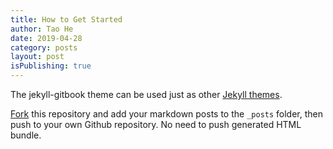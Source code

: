 ```yaml
---
title: How to Get Started
author: Tao He
date: 2019-04-28
category: posts
layout: post
isPublishing: true
---
```


The jekyll-gitbook theme can be used just as other [Jekyll themes][1].

[Fork][2] this repository and add your markdown posts to the `_posts` folder, then
push to your own Github repository. No need to push generated HTML bundle.

[1]: https://pages.github.com/themes
[2]: https://github.com/sighingnow/jekyll-gitbook/fork